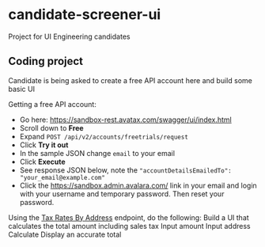# candidate-screener-ui
Project for UI Engineering candidates
## Coding project
Candidate is being asked to create a free API account here and build some basic UI

Getting a free API account: 
- Go here: https://sandbox-rest.avatax.com/swagger/ui/index.html
- Scroll down to **Free**
- Expand `POST /api/v2/accounts/freetrials/request`
- Click **Try it out**
- In the sample JSON change `email` to your email
- Click **Execute**
- See response JSON below, note the `"accountDetailsEmailedTo": "your_email@example.com"`
- Click the https://sandbox.admin.avalara.com/ link in your email and login with your username and temporary password. Then reset your password.

Using the [Tax Rates By Address](https://developer.avalara.com/api-reference/avatax/rest/v2/methods/Free/TaxRatesByAddress/) endpoint, do the following:
Build a UI that calculates the total amount including sales tax 
Input amount
Input address
Calculate
Display an accurate total
